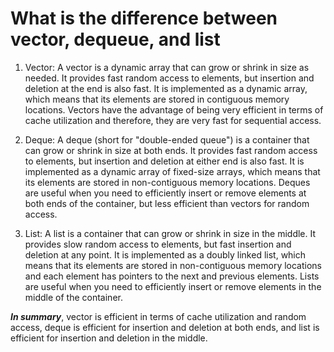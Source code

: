 # What is the difference between vector, dequeue, and list 

1. Vector: 
A vector is a dynamic array that can grow or shrink in size as needed. 
It provides fast random access to elements, but insertion and deletion at the end is also fast. 
It is implemented as a dynamic array, which means that its elements are stored in contiguous memory locations. 
Vectors have the advantage of being very efficient in terms of cache utilization and therefore, they are very fast for sequential access.

2. Deque: 
A deque (short for "double-ended queue") is a container that can grow or shrink in size at both ends. 
It provides fast random access to elements, but insertion and deletion at either end is also fast. 
It is implemented as a dynamic array of fixed-size arrays, which means that its elements are stored in non-contiguous memory locations. 
Deques are useful when you need to efficiently insert or remove elements at both ends of the container, but less efficient than vectors for random access.

3. List: 
A list is a container that can grow or shrink in size in the middle. 
It provides slow random access to elements, but fast insertion and deletion at any point. 
It is implemented as a doubly linked list, which means that its elements are stored in non-contiguous memory locations and each element has pointers to the next and previous elements. 
Lists are useful when you need to efficiently insert or remove elements in the middle of the container.


***In summary***, vector is efficient in terms of cache utilization and random access, deque is efficient for insertion and deletion at both ends, and list is efficient for insertion and deletion in the middle.